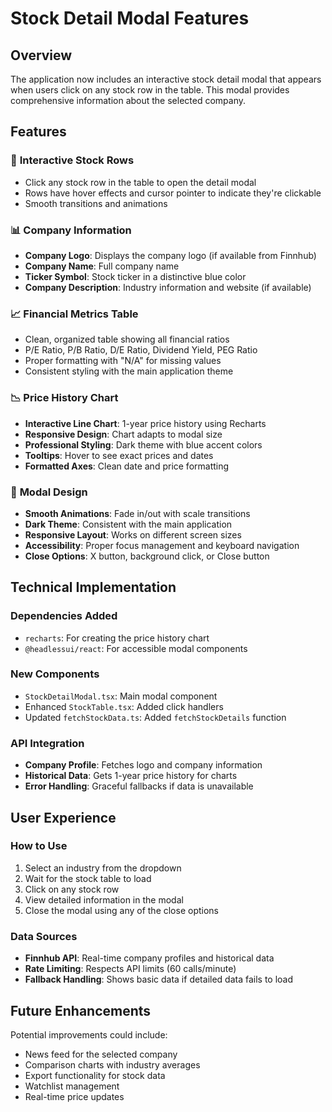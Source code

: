 # Stock Detail Modal Features

## Overview

The application now includes an interactive stock detail modal that appears when users click on any stock row in the table. This modal provides comprehensive information about the selected company.

## Features

### 🎯 **Interactive Stock Rows**
- Click any stock row in the table to open the detail modal
- Rows have hover effects and cursor pointer to indicate they're clickable
- Smooth transitions and animations

### 📊 **Company Information**
- **Company Logo**: Displays the company logo (if available from Finnhub)
- **Company Name**: Full company name
- **Ticker Symbol**: Stock ticker in a distinctive blue color
- **Company Description**: Industry information and website (if available)

### 📈 **Financial Metrics Table**
- Clean, organized table showing all financial ratios
- P/E Ratio, P/B Ratio, D/E Ratio, Dividend Yield, PEG Ratio
- Proper formatting with "N/A" for missing values
- Consistent styling with the main application theme

### 📉 **Price History Chart**
- **Interactive Line Chart**: 1-year price history using Recharts
- **Responsive Design**: Chart adapts to modal size
- **Professional Styling**: Dark theme with blue accent colors
- **Tooltips**: Hover to see exact prices and dates
- **Formatted Axes**: Clean date and price formatting

### 🎨 **Modal Design**
- **Smooth Animations**: Fade in/out with scale transitions
- **Dark Theme**: Consistent with the main application
- **Responsive Layout**: Works on different screen sizes
- **Accessibility**: Proper focus management and keyboard navigation
- **Close Options**: X button, background click, or Close button

## Technical Implementation

### **Dependencies Added**
- `recharts`: For creating the price history chart
- `@headlessui/react`: For accessible modal components

### **New Components**
- `StockDetailModal.tsx`: Main modal component
- Enhanced `StockTable.tsx`: Added click handlers
- Updated `fetchStockData.ts`: Added `fetchStockDetails` function

### **API Integration**
- **Company Profile**: Fetches logo and company information
- **Historical Data**: Gets 1-year price history for charts
- **Error Handling**: Graceful fallbacks if data is unavailable

## User Experience

### **How to Use**
1. Select an industry from the dropdown
2. Wait for the stock table to load
3. Click on any stock row
4. View detailed information in the modal
5. Close the modal using any of the close options

### **Data Sources**
- **Finnhub API**: Real-time company profiles and historical data
- **Rate Limiting**: Respects API limits (60 calls/minute)
- **Fallback Handling**: Shows basic data if detailed data fails to load

## Future Enhancements

Potential improvements could include:
- News feed for the selected company
- Comparison charts with industry averages
- Export functionality for stock data
- Watchlist management
- Real-time price updates
